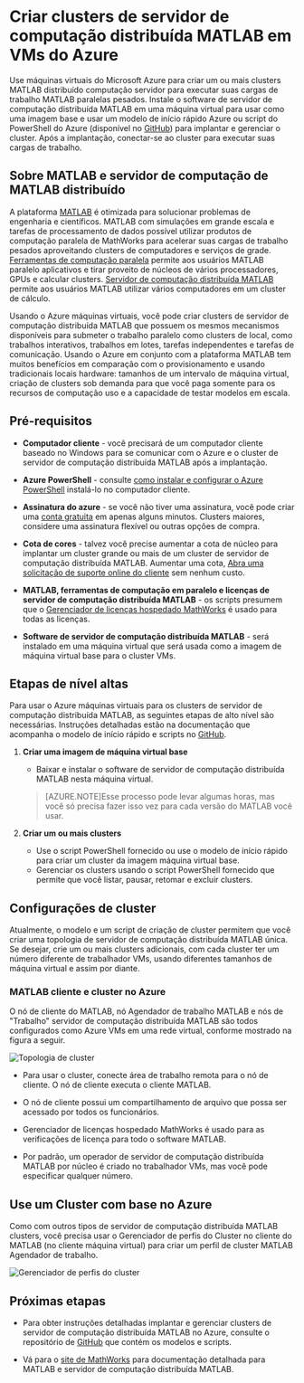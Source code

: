 <properties
   pageTitle="MATLAB clusters em máquinas virtuais | Microsoft Azure"
   description="Usar máquinas virtuais do Microsoft Azure para criar os clusters de servidor de computação do MATLAB distribuído para executar suas cargas de trabalho MATLAB paralelas pesados"
   services="virtual-machines-windows"
   documentationCenter=""
   authors="mscurrell"
   manager="timlt"
   editor=""/>

<tags
   ms.service="virtual-machines-windows"
   ms.devlang="na"
   ms.topic="article"
   ms.tgt_pltfrm="Windows"
   ms.workload="infrastructure-services"
   ms.date="05/09/2016"
   ms.author="markscu"/>

# <a name="create-matlab-distributed-computing-server-clusters-on-azure-vms"></a>Criar clusters de servidor de computação distribuída MATLAB em VMs do Azure 

Use máquinas virtuais do Microsoft Azure para criar um ou mais clusters MATLAB distribuído computação servidor para executar suas cargas de trabalho MATLAB paralelas pesados. Instale o software de servidor de computação distribuída MATLAB em uma máquina virtual para usar como uma imagem base e usar um modelo de início rápido Azure ou script do PowerShell do Azure (disponível no [GitHub](https://github.com/Azure/azure-quickstart-templates/tree/master/matlab-cluster)) para implantar e gerenciar o cluster. Após a implantação, conectar-se ao cluster para executar suas cargas de trabalho. 

## <a name="about-matlab-and-matlab-distributed-computing-server"></a>Sobre MATLAB e servidor de computação de MATLAB distribuído 

A plataforma [MATLAB](http://www.mathworks.com/products/matlab/) é otimizada para solucionar problemas de engenharia e científicos. MATLAB com simulações em grande escala e tarefas de processamento de dados possível utilizar produtos de computação paralela de MathWorks para acelerar suas cargas de trabalho pesados aproveitando clusters de computadores e serviços de grade. [Ferramentas de computação paralela](http://www.mathworks.com/products/parallel-computing/) permite aos usuários MATLAB paralelo aplicativos e tirar proveito de núcleos de vários processadores, GPUs e calcular clusters. [Servidor de computação distribuída MATLAB](http://www.mathworks.com/products/distriben/) permite aos usuários MATLAB utilizar vários computadores em um cluster de cálculo. 


Usando o Azure máquinas virtuais, você pode criar clusters de servidor de computação distribuída MATLAB que possuem os mesmos mecanismos disponíveis para submeter o trabalho paralelo como clusters de local, como trabalhos interativos, trabalhos em lotes, tarefas independentes e tarefas de comunicação. Usando o Azure em conjunto com a plataforma MATLAB tem muitos benefícios em comparação com o provisionamento e usando tradicionais locais hardware: tamanhos de um intervalo de máquina virtual, criação de clusters sob demanda para que você paga somente para os recursos de computação uso e a capacidade de testar modelos em escala.  

## <a name="prerequisites"></a>Pré-requisitos

* **Computador cliente** - você precisará de um computador cliente baseado no Windows para se comunicar com o Azure e o cluster de servidor de computação distribuída MATLAB após a implantação. 

* **Azure PowerShell** - consulte [como instalar e configurar o Azure PowerShell](../powershell-install-configure.md) instalá-lo no computador cliente. 

* **Assinatura do azure** - se você não tiver uma assinatura, você pode criar uma [conta gratuita](https://azure.microsoft.com/free/) em apenas alguns minutos. Clusters maiores, considere uma assinatura flexível ou outras opções de compra. 

* **Cota de cores** - talvez você precise aumentar a cota de núcleo para implantar um cluster grande ou mais de um cluster de servidor de computação distribuída MATLAB. Aumentar uma cota, [Abra uma solicitação de suporte online do cliente](https://azure.microsoft.com/blog/2014/06/04/azure-limits-quotas-increase-requests/) sem nenhum custo. 

* **MATLAB, ferramentas de computação em paralelo e licenças de servidor de computação distribuída MATLAB** - os scripts presumem que o [Gerenciador de licenças hospedado MathWorks](http://www.mathworks.com/products/parallel-computing/mathworks-hosted-license-manager/) é usado para todas as licenças.  

* **Software de servidor de computação distribuída MATLAB** - será instalado em uma máquina virtual que será usada como a imagem de máquina virtual base para o cluster VMs. 


## <a name="high-level-steps"></a>Etapas de nível altas

Para usar o Azure máquinas virtuais para os clusters de servidor de computação distribuída MATLAB, as seguintes etapas de alto nível são necessárias. Instruções detalhadas estão na documentação que acompanha o modelo de início rápido e scripts no [GitHub](https://github.com/Azure/azure-quickstart-templates/tree/master/matlab-cluster).

1. **Criar uma imagem de máquina virtual base**  
    * Baixar e instalar o software de servidor de computação distribuída MATLAB nesta máquina virtual. 

    >[AZURE.NOTE]Esse processo pode levar algumas horas, mas você só precisa fazer isso vez para cada versão do MATLAB você usar.   
    
2. **Criar um ou mais clusters**  
    * Use o script PowerShell fornecido ou use o modelo de início rápido para criar um cluster da imagem máquina virtual base.   
    * Gerenciar os clusters usando o script PowerShell fornecido que permite que você listar, pausar, retomar e excluir clusters. 
 
## <a name="cluster-configurations"></a>Configurações de cluster 

Atualmente, o modelo e um script de criação de cluster permitem que você criar uma topologia de servidor de computação distribuída MATLAB única. Se desejar, crie um ou mais clusters adicionais, com cada cluster ter um número diferente de trabalhador VMs, usando diferentes tamanhos de máquina virtual e assim por diante. 

### <a name="matlab-client-and-cluster-in-azure"></a>MATLAB cliente e cluster no Azure 

O nó de cliente do MATLAB, nó Agendador de trabalho MATLAB e nós de "Trabalho" servidor de computação distribuída MATLAB são todos configurados como Azure VMs em uma rede virtual, conforme mostrado na figura a seguir. 

![Topologia de cluster](./media/virtual-machines-windows-matlab-mdcs-cluster/mdcs_cluster.png)

* Para usar o cluster, conecte área de trabalho remota para o nó de cliente. O nó de cliente executa o cliente MATLAB. 

* O nó de cliente possui um compartilhamento de arquivo que possa ser acessado por todos os funcionários.

* Gerenciador de licenças hospedado MathWorks é usado para as verificações de licença para todo o software MATLAB. 

* Por padrão, um operador de servidor de computação distribuída MATLAB por núcleo é criado no trabalhador VMs, mas você pode especificar qualquer número. 


## <a name="use-an-azure-based-cluster"></a>Use um Cluster com base no Azure 

Como com outros tipos de servidor de computação distribuída MATLAB clusters, você precisa usar o Gerenciador de perfis do Cluster no cliente do MATLAB (no cliente máquina virtual) para criar um perfil de cluster MATLAB Agendador de trabalho.

![Gerenciador de perfis do cluster](./media/virtual-machines-windows-matlab-mdcs-cluster/cluster_profile_manager.png)

## <a name="next-steps"></a>Próximas etapas

* Para obter instruções detalhadas implantar e gerenciar clusters de servidor de computação distribuída MATLAB no Azure, consulte o repositório de [GitHub](https://github.com/Azure/azure-quickstart-templates/tree/master/matlab-cluster) que contém os modelos e scripts. 

* Vá para o [site de MathWorks](http://www.mathworks.com/) para documentação detalhada para MATLAB e servidor de computação distribuída MATLAB.

